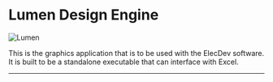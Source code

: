 # Lumen Design Engine

![Lumen](https://user-images.githubusercontent.com/81622310/163559433-4111b588-9fdf-46b0-bbbe-ee3415ed7429.png)

This is the graphics application that is to be used with the ElecDev software.  It is built to be a standalone executable that can interface with Excel.

---
